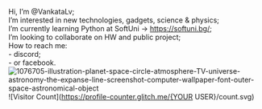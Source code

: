 Hi, I’m @VankataLv; <br>
I’m interested in new technologies, gadgets, science & physics; <br>
I’m currently learning Python at SoftUni -> https://softuni.bg/; <br>
I’m looking to collaborate on HW and public project; <br>
How to reach me: <br>
              - discord; <br>
              - or facebook.
![1076705-illustration-planet-space-circle-atmosphere-TV-universe-astronomy-the-expanse-line-screenshot-computer-wallpaper-font-outer-space-astronomical-object](https://github.com/VankataLv/VankataLv/assets/132002763/096e530e-7c52-4382-ada7-a206d7875843)
![Visitor Count](https://profile-counter.glitch.me/{YOUR USER}/count.svg)
